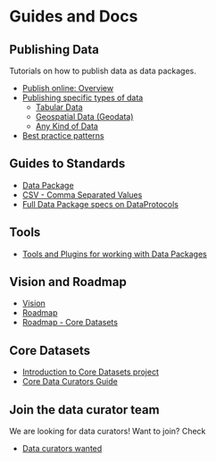 # Guides and Docs

## Publishing Data

Tutorials on how to publish data as data packages.

* [Publish online: Overview][online]
* [Publishing specific types of data][intro]
  * [Tabular Data][tabular]
  * [Geospatial Data (Geodata)][geodata]
  * [Any Kind of Data][any]
* [Best practice patterns][faq]

[online]: /doc/publish-online
[intro]: /doc/publish
[faq]: /doc/publish-faq
[tabular]: /doc/publish-tabular
[geodata]: /doc/publish-geo
[any]: /doc/publish-any

## Guides to Standards

* [Data Package][dp]
* [CSV - Comma Separated Values][csv]
* [Full Data Package specs on DataProtocols](http://dataprotocols.org/data-packages/)

[dp]: /doc/data-package
[tabular]: /doc/tabular-data-package
[csv]: /doc/csv

## Tools

* [Tools and Plugins for working with Data Packages](/tools)

## Vision and Roadmap

* [Vision](/vision)
* [Roadmap](/roadmap)
* [Roadmap - Core Datasets](/roadmap/core-datasets)

## Core Datasets

 * [Introduction to Core Datasets project](/roadmap/core-datasets)
 * [Core Data Curators Guide](http://data.okfn.org/doc/core-data-curators)
 
## Join the data curator team

We are looking for data curators! Want to join? Check
 * [Data curators wanted](http://okfnlabs.org/blog/2015/01/03/data-curators-wanted-for-core-datasets.html)

